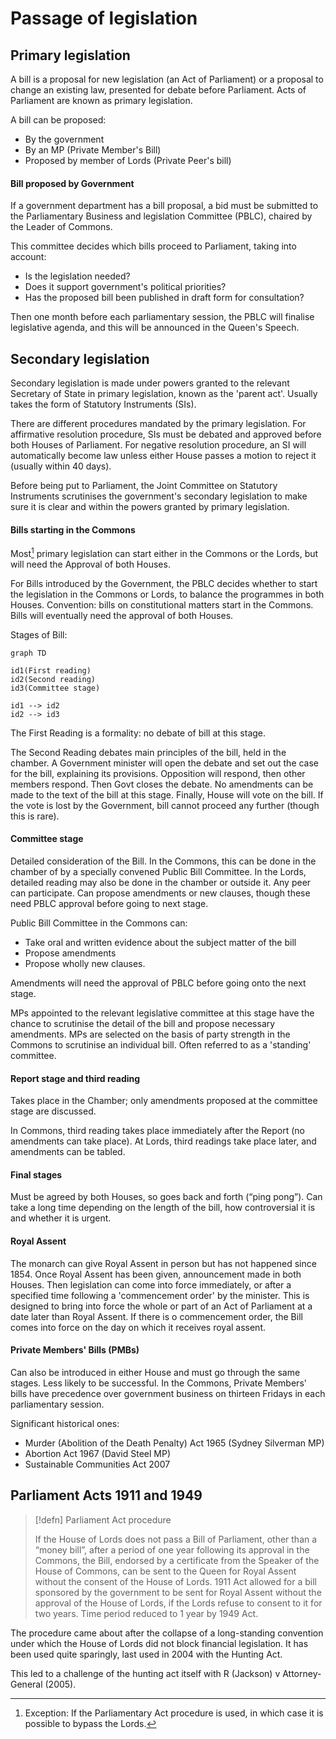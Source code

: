 # Passage of legislation

## Primary legislation

A bill is a proposal for new legislation (an Act of Parliament) or a proposal to change an existing law, presented for debate before Parliament. Acts of Parliament are known as primary legislation. 

A bill can be proposed:
- By the government 
- By an MP (Private Member's Bill)
- Proposed by member of Lords (Private Peer's bill)

#### Bill proposed by Government

If a government department has a bill proposal, a bid must be submitted to the Parliamentary Business and legislation Committee (PBLC), chaired by the Leader of Commons. 

This committee decides which bills proceed to Parliament, taking into account:
- Is the legislation needed?
- Does it support government's political priorities?
- Has the proposed bill been published in draft form for consultation?

Then one month before each parliamentary session, the PBLC will finalise legislative agenda, and this will be announced in the Queen's Speech. 

## Secondary legislation

Secondary legislation is made under powers granted to the relevant Secretary of State in primary legislation, known as the 'parent act'. Usually takes the form of Statutory Instruments (SIs).

There are different procedures mandated by the primary legislation. For affirmative resolution procedure, SIs must be debated and approved before both Houses of Parliament. For negative resolution procedure, an SI will automatically become law unless either House passes a motion to reject it (usually within 40 days). 

Before being put to Parliament, the Joint Committee on Statutory Instruments scrutinises the government's secondary legislation to make sure it is clear and within the powers granted by primary legislation. 

#### Bills starting in the Commons

Most[^1] primary legislation can start either in the Commons or the Lords, but will need the Approval of both Houses. 

[^1]: Exception: If the Parliamentary Act procedure is used, in which case it is possible to bypass the Lords.

For Bills introduced by the Government, the PBLC decides whether to start the legislation in the Commons or Lords, to balance the programmes in both Houses. Convention: bills on constitutional matters start in the Commons. Bills will eventually need the approval of both Houses.

Stages of Bill:

```mermaid
graph TD

id1(First reading)
id2(Second reading)
id3(Committee stage)

id1 --> id2
id2 --> id3

```

The First Reading is a formality: no debate of bill at this stage. 

The Second Reading debates main principles of the bill, held in the chamber. A Government minister will open the debate and set out the case for the bill, explaining its provisions. Opposition will respond, then other members respond. Then Govt closes the debate. No amendments can be made to the text of the bill at this stage. Finally, House will vote on the bill. If the vote is lost by the Government, bill cannot proceed any further (though this is rare).

#### Committee stage

Detailed consideration of the Bill. In the Commons, this can be done in the chamber of by a specially convened Public Bill Committee. In the Lords, detailed reading may also be done in the chamber or outside it. Any peer can participate. Can propose amendments or new clauses, though these need PBLC approval before going to next stage. 

Public Bill Committee in the Commons can:
- Take oral and written evidence about the subject matter of the bill
- Propose amendments
- Propose wholly new clauses. 

Amendments will need the approval of PBLC before going onto the next stage. 

MPs appointed to the relevant legislative committee at this stage have the chance to scrutinise the detail of the bill and propose necessary amendments. MPs are selected on the basis of party strength in the Commons to scrutinise an individual bill. Often referred to as a 'standing' committee. 

#### Report stage and third reading

Takes place in the Chamber; only amendments proposed at the committee stage are discussed. 

In Commons, third reading takes place immediately after the Report (no amendments can take place). At Lords, third readings take place later, and amendments can be tabled. 

#### Final stages

Must be agreed by both Houses, so goes back and forth (“ping pong”). Can take a long time depending on the length of the bill, how controversial it is and whether it is urgent. 

#### Royal Assent

The monarch can give Royal Assent in person but has not happened since 1854. Once Royal Assent has been given, announcement made in both Houses. Then legislation can come into force immediately, or after a specified time following a 'commencement order' by the minister. This is designed to bring into force the whole or part of an Act of Parliament at a date later than Royal Assent. If there is o commencement order, the Bill comes into force on the day on which it receives royal assent. 

#### Private Members' Bills (PMBs)

Can also be introduced in either House and must go through the same stages. Less likely to be successful. In the Commons, Private Members' bills have precedence over government business on thirteen Fridays in each parliamentary session. 

Significant historical ones:
- Murder (Abolition of the Death Penalty) Act 1965 (Sydney Silverman MP)
- Abortion Act 1967 (David Steel MP)
- Sustainable Communities Act 2007

## Parliament Acts 1911 and 1949
> [!defn] Parliament Act procedure
> 
> If the House of Lords does not pass a Bill of Parliament, other than a “money bill”, after a period of one year following its approval in the Commons, the Bill, endorsed by a certificate from the Speaker of the House of Commons, can be sent to the Queen for Royal Assent without the consent of the House of Lords.
1911 Act allowed for a bill sponsored by the government to be sent for Royal Assent without the approval of the House of Lords, if the Lords refuse to consent to it for two years. Time period reduced to 1 year by 1949 Act. 

The procedure came about after the collapse of a long-standing convention under which the House of Lords did not block financial legislation. It has been used quite sparingly, last used in 2004 with the Hunting Act. 

This led to a challenge of the hunting act itself with R (Jackson) v Attorney-General (2005). 



